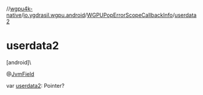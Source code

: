//[wgpu4k-native](../../../index.md)/[io.ygdrasil.wgpu.android](../index.md)/[WGPUPopErrorScopeCallbackInfo](index.md)/[userdata2](userdata2.md)

# userdata2

[android]\

@[JvmField](https://kotlinlang.org/api/core/kotlin-stdlib/kotlin.jvm/-jvm-field/index.html)

var [userdata2](userdata2.md): Pointer?